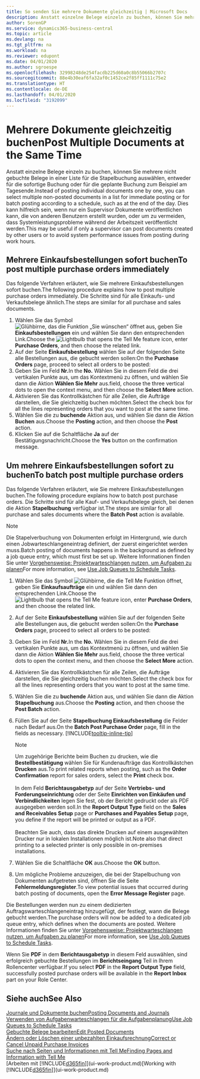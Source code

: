 ```yaml
---
title: So senden Sie mehrere Dokumente gleichzeitig | Microsoft Docs
description: Anstatt einzelne Belege einzeln zu buchen, können Sie mehrere nicht gebuchte Belege in einer Liste für die Stapelbuchung auswählen, entweder für die sofortige Buchung oder für die geplante Buchung zum Beispiel bis zum Tagesende.
author: SorenGP
ms.service: dynamics365-business-central
ms.topic: article
ms.devlang: na
ms.tgt_pltfrm: na
ms.workload: na
ms.reviewer: edupont
ms.date: 04/01/2020
ms.author: sgroespe
ms.openlocfilehash: 32998248de254facdb225d60a0c8b55066b2707c
ms.sourcegitcommit: 88e4b30eaf6fa32af0c1452ce2f85ff1111c75e2
ms.translationtype: HT
ms.contentlocale: de-DE
ms.lasthandoff: 04/01/2020
ms.locfileid: "3192099"
---
```

# <a name="post-multiple-documents-at-the-same-time"></a><span data-ttu-id="1bf04-103">Mehrere Dokumente gleichzeitig buchen</span><span class="sxs-lookup"><span data-stu-id="1bf04-103">Post Multiple Documents at the Same Time</span></span>
<span data-ttu-id="1bf04-104">Anstatt einzelne Belege einzeln zu buchen, können Sie mehrere nicht gebuchte Belege in einer Liste für die Stapelbuchung auswählen, entweder für die sofortige Buchung oder für die geplante Buchung zum Beispiel am Tagesende.</span><span class="sxs-lookup"><span data-stu-id="1bf04-104">Instead of posting individual documents one by one, you can select multiple non-posted documents in a list for immediate posting or for batch posting according to a schedule, such as at the end of the day.</span></span> <span data-ttu-id="1bf04-105">Dies kann hilfreich sein, wenn nur ein Supervisor Dokumente veröffentlichen kann, die von anderen Benutzern erstellt wurden, oder um zu vermeiden, dass Systemleistungsprobleme während der Arbeitszeit veröffentlicht werden.</span><span class="sxs-lookup"><span data-stu-id="1bf04-105">This may be useful if only a supervisor can post documents created by other users or to avoid system performance issues from posting during work hours.</span></span>

## <a name="to-post-multiple-purchase-orders-immediately"></a><span data-ttu-id="1bf04-106">Mehrere Einkaufsbestellungen sofort buchen</span><span class="sxs-lookup"><span data-stu-id="1bf04-106">To post multiple purchase orders immediately</span></span>
<span data-ttu-id="1bf04-107">Das folgende Verfahren erläutert, wie Sie mehrere Einkaufsbestellungen sofort buchen.</span><span class="sxs-lookup"><span data-stu-id="1bf04-107">The following procedure explains how to post multiple purchase orders immediately.</span></span> <span data-ttu-id="1bf04-108">Die Schritte sind für alle Einkaufs- und Verkaufsbelege ähnlich.</span><span class="sxs-lookup"><span data-stu-id="1bf04-108">The steps are similar for all purchase and sales documents.</span></span>

1. <span data-ttu-id="1bf04-109">Wählen Sie das Symbol ![Glühbirne, das die Funktion „Sie wünschen“ öffnet](media/ui-search/search_small.png "Sagen Sie mir, was Sie tun wollen") aus, geben Sie **Einkaufsbestellungen** ein und wählen Sie dann den entsprechenden Link.</span><span class="sxs-lookup"><span data-stu-id="1bf04-109">Choose the ![Lightbulb that opens the Tell Me feature](media/ui-search/search_small.png "Tell me what you want to do") icon, enter **Purchase Orders**, and then choose the related link.</span></span>
2. <span data-ttu-id="1bf04-110">Auf der Seite **Einkaufsbestellung** wählen Sie auf der folgenden Seite alle Bestellungen aus, die gebucht werden sollen:</span><span class="sxs-lookup"><span data-stu-id="1bf04-110">On the **Purchase Orders** page, proceed to select all orders to be posted:</span></span>
3. <span data-ttu-id="1bf04-111">Geben Sie im Feld **Nr.**</span><span class="sxs-lookup"><span data-stu-id="1bf04-111">In the **No.**</span></span> <span data-ttu-id="1bf04-112">Wählen Sie in diesem Feld die drei vertikalen Punkte aus, um das Kontextmenü zu öffnen, und wählen Sie dann die Aktion **Wählen Sie Mehr** aus.</span><span class="sxs-lookup"><span data-stu-id="1bf04-112">field, choose the three vertical dots to open the context menu, and then choose the **Select More** action.</span></span>
4. <span data-ttu-id="1bf04-113">Aktivieren Sie das Kontrollkästchen für alle Zeilen, die Aufträge darstellen, die Sie gleichzeitig buchen möchten.</span><span class="sxs-lookup"><span data-stu-id="1bf04-113">Select the check box for all the lines representing orders that you want to post at the same time.</span></span>
5. <span data-ttu-id="1bf04-114">Wählen Sie die zu **buchende** Aktion aus, und wählen Sie dann die Aktion **Buchen** aus.</span><span class="sxs-lookup"><span data-stu-id="1bf04-114">Choose the **Posting** action, and then choose the **Post** action.</span></span>
6. <span data-ttu-id="1bf04-115">Klicken Sie auf die Schaltfläche **Ja** auf der Bestätigungsnachricht.</span><span class="sxs-lookup"><span data-stu-id="1bf04-115">Choose the **Yes** button on the confirmation message.</span></span>

## <a name="to-batch-post-multiple-purchase-orders"></a><span data-ttu-id="1bf04-116">Um mehrere Einkaufsbestellungen sofort zu buchen</span><span class="sxs-lookup"><span data-stu-id="1bf04-116">To batch post multiple purchase orders</span></span>
<span data-ttu-id="1bf04-117">Das folgende Verfahren erläutert, wie Sie mehrere Einkaufsbestellungen buchen.</span><span class="sxs-lookup"><span data-stu-id="1bf04-117">The following procedure explains how to batch post purchase orders.</span></span> <span data-ttu-id="1bf04-118">Die Schritte sind für alle Kauf- und Verkaufsbelege gleich, bei denen die Aktion **Stapelbuchung** verfügbar ist.</span><span class="sxs-lookup"><span data-stu-id="1bf04-118">The steps are similar for all purchase and sales documents where the **Batch Post** action is available.</span></span>

> [!NOTE]
> <span data-ttu-id="1bf04-119">Die Stapelverbuchung von Dokumenten erfolgt im Hintergrund, wie durch einen Jobwarteschlangeneintrag definiert, der zuerst eingerichtet werden muss.</span><span class="sxs-lookup"><span data-stu-id="1bf04-119">Batch posting of documents happens in the background as defined by a job queue entry, which must first be set up.</span></span> <span data-ttu-id="1bf04-120">Weitere Informationen finden Sie unter [Vorgehensweise: Projektwarteschlangen nutzen, um Aufgaben zu planen](admin-job-queues-schedule-tasks.md)</span><span class="sxs-lookup"><span data-stu-id="1bf04-120">For more information, see [Use Job Queues to Schedule Tasks](admin-job-queues-schedule-tasks.md).</span></span>

1. <span data-ttu-id="1bf04-121">Wählen Sie das Symbol ![Glühbirne, die die Tell Me Funktion öffnet](media/ui-search/search_small.png "Sagen Sie mir, was Sie tun wollen"), geben Sie **Einkaufsaufträge** ein und wählen Sie dann den entsprechenden Link.</span><span class="sxs-lookup"><span data-stu-id="1bf04-121">Choose the ![Lightbulb that opens the Tell Me feature](media/ui-search/search_small.png "Tell me what you want to do") icon, enter **Purchase Orders**, and then choose the related link.</span></span>  
2. <span data-ttu-id="1bf04-122">Auf der Seite **Einkaufsbestellung** wählen Sie auf der folgenden Seite alle Bestellungen aus, die gebucht werden sollen:</span><span class="sxs-lookup"><span data-stu-id="1bf04-122">On the **Purchase Orders** page, proceed to select all orders to be posted:</span></span>
3. <span data-ttu-id="1bf04-123">Geben Sie im Feld **Nr.**</span><span class="sxs-lookup"><span data-stu-id="1bf04-123">In the **No.**</span></span> <span data-ttu-id="1bf04-124">Wählen Sie in diesem Feld die drei vertikalen Punkte aus, um das Kontextmenü zu öffnen, und wählen Sie dann die Aktion **Wählen Sie Mehr** aus.</span><span class="sxs-lookup"><span data-stu-id="1bf04-124">field, choose the three vertical dots to open the context menu, and then choose the **Select More** action.</span></span>
4. <span data-ttu-id="1bf04-125">Aktivieren Sie das Kontrollkästchen für alle Zeilen, die Aufträge darstellen, die Sie gleichzeitig buchen möchten.</span><span class="sxs-lookup"><span data-stu-id="1bf04-125">Select the check box for all the lines representing orders that you want to post at the same time.</span></span>
5. <span data-ttu-id="1bf04-126">Wählen Sie die zu **buchende** Aktion aus, und wählen Sie dann die Aktion **Stapelbuchung** aus.</span><span class="sxs-lookup"><span data-stu-id="1bf04-126">Choose the **Posting** action, and then choose the **Post Batch** action.</span></span>
6. <span data-ttu-id="1bf04-127">Füllen Sie auf der Seite **Stapelbuchung Einkaufsbestellung** die Felder nach Bedarf aus.</span><span class="sxs-lookup"><span data-stu-id="1bf04-127">On the **Batch Post Purchase Order** page, fill in the fields as necessary.</span></span> [!INCLUDE[tooltip-inline-tip](includes/tooltip-inline-tip_md.md)]

    > [!NOTE]
    > <span data-ttu-id="1bf04-128">Um zugehörige Berichte beim Buchen zu drucken, wie die **Bestellbestätigung** wählen Sie für Kundenaufträge das Kontrollkästchen **Drucken** aus.</span><span class="sxs-lookup"><span data-stu-id="1bf04-128">To print related reports when posting, such as the **Order Confirmation** report for sales orders, select the **Print** check box.</span></span><br /><br /> <span data-ttu-id="1bf04-129">In dem Feld **Berichtausgabetyp** auf der Seite **Vertriebs- und Forderungseinrichtung** oder der Seite **Einrichten von Einkäufen und Verbindlichkeiten** legen Sie fest, ob der Bericht gedruckt oder als PDF ausgegeben werden soll.</span><span class="sxs-lookup"><span data-stu-id="1bf04-129">In the **Report Output Type** field on the **Sales and Receivables Setup** page or **Purchases and Payables Setup** page, you define if the report will be printed or output as a PDF.</span></span><br /><br /> <span data-ttu-id="1bf04-130">Beachten Sie auch, dass das direkte Drucken auf einem ausgewählten Drucker nur in lokalen Installationen möglich ist.</span><span class="sxs-lookup"><span data-stu-id="1bf04-130">Note also that direct printing to a selected printer is only possible in on-premises installations.</span></span>

7. <span data-ttu-id="1bf04-131">Wählen Sie die Schaltfläche **OK** aus.</span><span class="sxs-lookup"><span data-stu-id="1bf04-131">Choose the **OK** button.</span></span>
8. <span data-ttu-id="1bf04-132">Um mögliche Probleme anzuzeigen, die bei der Stapelbuchung von Dokumenten aufgetreten sind, öffnen Sie die Seite **Fehlermeldungsregister**.</span><span class="sxs-lookup"><span data-stu-id="1bf04-132">To view potential issues that occurred during batch posting of documents, open the **Error Message Register** page.</span></span>

<span data-ttu-id="1bf04-133">Die Bestellungen werden nun zu einem dedizierten Auftragswarteschlangeneintrag hinzugefügt, der festlegt, wann die Belege gebucht werden.</span><span class="sxs-lookup"><span data-stu-id="1bf04-133">The purchase orders will now be added to a dedicated job queue entry, which defines when the documents are posted.</span></span> <span data-ttu-id="1bf04-134">Weitere Informationen finden Sie unter [Vorgehensweise: Projektwarteschlangen nutzen, um Aufgaben zu planen](admin-job-queues-schedule-tasks.md)</span><span class="sxs-lookup"><span data-stu-id="1bf04-134">For more information, see [Use Job Queues to Schedule Tasks](admin-job-queues-schedule-tasks.md).</span></span>

<span data-ttu-id="1bf04-135">Wenn Sie **PDF** in dem **Berichtausgabetyp** in diesem Feld auswählen, sind erfolgreich gebuchte Bestellungen im **Berichtseingang** Teil in Ihrem Rollencenter verfügbar.</span><span class="sxs-lookup"><span data-stu-id="1bf04-135">If you select **PDF** in the **Report Output Type** field, successfully posted purchase orders will be available in the **Report Inbox** part on your Role Center.</span></span>

## <a name="see-also"></a><span data-ttu-id="1bf04-136">Siehe auch</span><span class="sxs-lookup"><span data-stu-id="1bf04-136">See Also</span></span>
[<span data-ttu-id="1bf04-137">Journale und Dokumente buchen</span><span class="sxs-lookup"><span data-stu-id="1bf04-137">Posting Documents and Journals</span></span>](ui-post-documents-journals.md)  
[<span data-ttu-id="1bf04-138">Verwenden von Aufgabenwarteschlangen für die Aufgabenplanung</span><span class="sxs-lookup"><span data-stu-id="1bf04-138">Use Job Queues to Schedule Tasks</span></span>](admin-job-queues-schedule-tasks.md)  
[<span data-ttu-id="1bf04-139">Gebuchte Belege bearbeiten</span><span class="sxs-lookup"><span data-stu-id="1bf04-139">Edit Posted Documents</span></span>](across-edit-posted-document.md)  
[<span data-ttu-id="1bf04-140">Ändern oder Löschen einer unbezahlten Einkaufsrechnung</span><span class="sxs-lookup"><span data-stu-id="1bf04-140">Correct or Cancel Unpaid Purchase Invoices</span></span>](purchasing-how-correct-cancel-unpaid-purchase-invoices.md)  
[<span data-ttu-id="1bf04-141">Suche nach Seiten und Informationen mit Tell Me</span><span class="sxs-lookup"><span data-stu-id="1bf04-141">Finding Pages and Information with Tell Me</span></span>](ui-search.md)  
<span data-ttu-id="1bf04-142">[Arbeiten mit [!INCLUDE[d365fin](includes/d365fin_md.md)]](ui-work-product.md)</span><span class="sxs-lookup"><span data-stu-id="1bf04-142">[Working with [!INCLUDE[d365fin](includes/d365fin_md.md)]](ui-work-product.md)</span></span>
